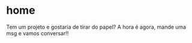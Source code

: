 # home
 Tem um projeto e gostaria de tirar do papel? A hora é agora, mande uma msg e vamos conversar!!
